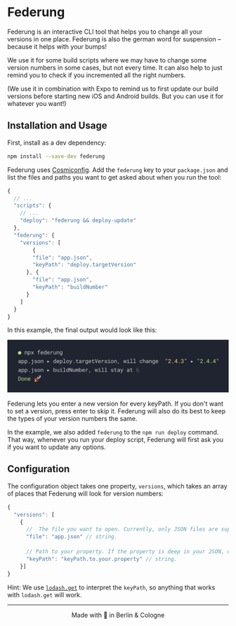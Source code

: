# Federung

Federung is an interactive CLI tool that helps you to change all your versions in one place.
Federung is also the german word for suspension – because it helps with your bumps!

We use it for some build scripts where we may have to change some version numbers in some cases, but not every time. It can also help to just remind you to check if you incremented all the right numbers.

(We use it in combination with Expo to remind us to first update our build versions before starting new iOS and Android builds. But you can use it for whatever you want!)


## Installation and Usage

First, install as a dev dependency:

```sh
npm install --save-dev federung
```

Federung uses [Cosmiconfig](https://github.com/davidtheclark/cosmiconfig). Add the `federung` key to your `package.json` and list the files and paths you want to get asked about when you run the tool:

```js
{
  // ...
  "scripts": {
    // ...
    "deploy": "federung && deploy-update"
  },
  "federung": {
    "versions": [
        {
        "file": "app.json",
        "keyPath": "deploy.targetVersion"
      }, {
        "file": "app.json",
        "keyPath": "buildNumber"
      }
    ]
  }
}
```

In this example, the final output would look like this:

<img src=".github/federung.png">

Federung lets you enter a new version for every keyPath. If you don't want to set a version, press enter to skip it. Federung will also do its best to keep the types of your version numbers the same.

In the example, we also added `federung` to the `npm run deploy` command. That way, whenever you run your deploy script, Federung will first ask you if you want to update any options.


## Configuration

The configuration object takes one property, `versions`,  which takes an array of places that Federung will look for version numbers:

```js
{
  "versions": [
    {
      //  The file you want to open. Currently, only JSON files are supported.
      "file": "app.json" // string.
      
      // Path to your property. If the property is deep in your JSON, use a "." to drill down. 
      "keyPath": "keyPath.to.your.property" // string.
    }]
}
```

Hint: We use [`lodash.get`](https://lodash.com/docs/4.17.4#get) to interpret the `keyPath`, so anything that works with `lodash.get` will work.

----

<p align="center">Made with 💚 in Berlin & Cologne</p>
